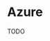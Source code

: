 # Azure

<!--
https://www.linkedin.com/learning/paths/become-an-azure-developer
https://www.linkedin.com/learning/paths/become-an-azure-administrator
https://www.linkedin.com/learning/paths/prepare-for-microsoft-azure-administrator-certification-az-103
https://www.linkedin.com/learning/paths/stay-ahead-in-azure-development
https://www.linkedin.com/learning/paths/prepare-for-the-designing-and-implementing-microsoft-devops-solutions-exam-az-400

https://www.linkedin.com/learning/azure-essential-training-for-developers/azure-for-developers
-->

TODO

<!--
## Interview

https://www.youtube.com/watch?v=0eLRe5SMBPs
-->
